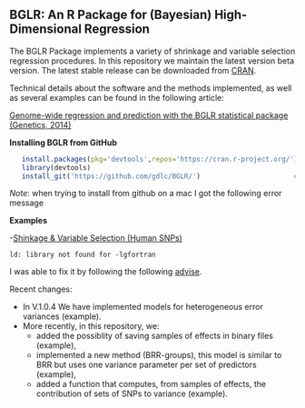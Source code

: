 ## BGLR: An R Package for (Bayesian) High-Dimensional Regression

The BGLR Package implements a variety of shrinkage and variable selection regression procedures. In this repository we maintain the latest
version beta version. The latest stable release can be downloaded from [CRAN](https://cran.r-project.org/web/packages/BGLR/index.html).

Technical details about the software and the methods implemented, as well as several examples can be found in the following article:

[Genome-wide regression and prediction with the BGLR statistical package (Genetics, 2014)](http://www.ncbi.nlm.nih.gov/pubmed/25009151)

**Installing BGLR from GitHub**

```R
   install.packages(pkg='devtools',repos='https://cran.r-project.org/')  #1# install devtools
   library(devtools)                                                     #2# load the library
   install_git('https://github.com/gdlc/BGLR/')                       #3# install BGLR from GitHub
```

*Note*: when trying to install from github on a mac I got the following error message


**Examples**

-[Shinkage & Variable Selection (Human SNPs) ]()


```
ld: library not found for -lgfortran
```

I was able to fix it by following the following [advise](http://thecoatlessprofessor.com/programming/rcpp-rcpparmadillo-and-os-x-mavericks-lgfortran-and-lquadmath-error/).

Recent changes:
   - In V.1.0.4 We have implemented models for heterogeneous error variances (example).
   - More recently, in this repository, we:
      - added the possiblity of saving samples of effects in binary files (example),
      - implemented a new method (BRR-groups), this model is similar to BRR but uses one variance parameter per set of predictors (example),
      - added a function that computes, from samples of effects, the contribution of sets of SNPs to variance (example).
            

            
